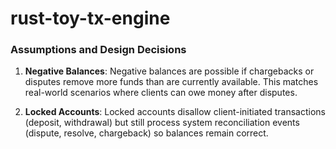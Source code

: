 # rust-toy-tx-engine

### Assumptions and Design Decisions

1. **Negative Balances**: Negative balances are possible if chargebacks or disputes remove more funds than are currently available. This matches real-world scenarios where clients can owe money after disputes.

1. **Locked Accounts**: Locked accounts disallow client-initiated transactions (deposit, withdrawal) but still process system reconciliation events (dispute, resolve, chargeback) so balances remain correct.
